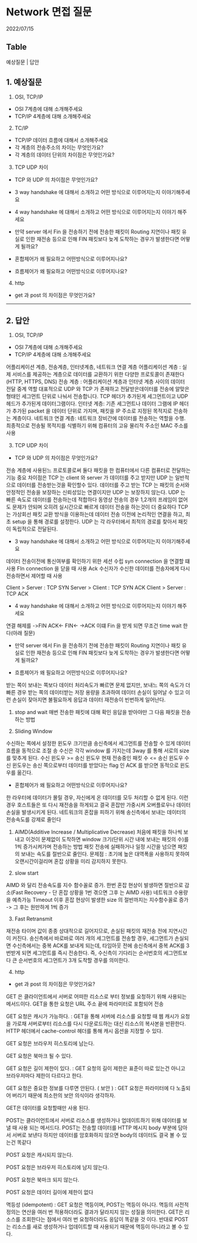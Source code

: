 # Network 면접 질문
2022/07/15

## Table
예상질문 | 답안

## 1. 예상질문
1. OSI, TCP/IP
- OSI 7계층에 대해 소개해주세요
- TCP/IP 4계층에 대해 소개해주세요

2. TC/IP
- TCP/IP 데이터 흐름에 대해서 소개해주세요 
- 각 계층의 전송주소의 차이는 무엇인가요?
- 각 계층의 데이터 단위의 차이점은 무엇인가요?

3. TCP UDP 차이
- TCP 와 UDP 의 차이점은 무엇인가요?
- 3 way handshake 에 대해서 소개하고 어떤 방식으로 이루어지는지 이야기해주세요
- 4 way handshake 에 대해서 소개하고 어떤 방식으로 이루어지는지 이야기 해주세요
- 만약 server 에서 Fin 을 전송하기 전에 전송한 패킷이 Routing 지연이나 패킷 유실로 인한 재전송 등으로 인해 FIN 패킷보다 늦게 도착하는 경우가 발생한다면 어떻게 될까요?

- 혼합제어가 왜 필요하고 어떤방식으로 이루어지나요?
- 흐름제어가 왜 필요하고 어떤방식으로 이루어지나요?

4. http
- get 과 post 의 차이점은 무엇인가요?

---
## 2. 답안
1. OSI, TCP/IP
- OSI 7계층에 대해 소개해주세요
- TCP/IP 4계층에 대해 소개해주세요

어플리케이션 계층, 전송계층, 인터넷계층, 네트워크 연결 계층
어플리케이션 계층 : 
실제 서비스를 제공하는 계층으로 데이터를 교환하기 위한 다양한 프로토콜이 존재한다(HTTP, HTTPS, DNS)
전송 계층 : 
어플리케이션 계층과 인터넷 계층 사이의 데이터 전달 중계 역할
대표적으로 UDP 와 TCP 가 존재하고 전달받은데이터를 전송에 알맞은 형태인 세그먼트 단위로 나눠서 전송합니다.
TCP 헤더가 추가된게 세그먼트이고 UDP 헤드가 추가된게 데이터그램이다.
인터넷 계층:
기존 세그먼트나 데이터 그램에 IP 헤더가 추가된 packet 을 데이터 단위로 가지며, 패킷을 IP 주소로 지정된 목적지로 전송하는 계층이다.
네트워크 연결 계층:
네트워크 장비간에 데이터를 전송하는 역할을 수행. 최종적으로 전송될 목적지를 식별하기 위해 컴퓨터의 고유 물리적 주소인 MAC 주소를 사용 

3. TCP UDP 차이
- TCP 와 UDP 의 차이점은 무엇인가요?

전송 계층에 사용된느 프로토콜로써 둘다 패킷을 한 컴퓨터에서 다른 컴퓨터로 전달하는 기능
중요 차이점은 TCP 는 client 와 server 가 데이터를 주고 받지만 UDP 는 일반적으로 데이터를 전송받는것을 확인할수 있다.
데이터를 주고 받는 TCP 는 패킷의 순서와 안정적인 전송을 보장하는 신뢰성있는 연결이지만 UDP 는 보장하지 않는다.
UDP 는 빠른 속도로 데이터를 전송하는데 적합하다 동영상 전송의 경우 1,2개의 프레임이 없어도 문제가 안되며 오히려 실시간으로 빠르게 데이터 전송을 하는것이 더 중요하다
TCP 는 가상회선 패킷 교환 방식을 이용하는데 데이터 전송 이전에 논리적인 연결을 하고, 최초 setup 을 통해 경로를 설정한다.
UDP 는 각 라우터에서 최적의 경로를 찾아서 패킷이 독립적으로 전달된다.

- 3 way handshake 에 대해서 소개하고 어떤 방식으로 이루어지는지 이야기해주세요

데이터 전송이전에 통신여부를 확인하기 위한 세션 수립
syn connection 을 연결할 떄 사용
FIn connection 을 닫을 때 사용
Ack 수신자가 수신한 데이터를 전송자에게 다시 전송하면서 제어할 때 사용

Client > Server : TCP SYN
Server > Client : TCP SYN ACK
Client > Server : TCP ACK

- 4 way handshake 에 대해서 소개하고 어떤 방식으로 이루어지는지 이야기 해주세요

연결 해제를
->FIN
ACK<-
FIN<-
->ACK
이떄 Fin 을 받게 되면 무조건 time wait 한다(아래 질문)

- 만약 server 에서 Fin 을 전송하기 전에 전송한 패킷이 Routing 지연이나 패킷 유실로 인한 재전송 등으로 인해 FIN 패킷보다 늦게 도착하는 경우가 발생한다면 어떻게 될까요?

- 흐름제어가 왜 필요하고 어떤방식으로 이루어지나요?

받는 쪽이 보내는 쪽보다 데이터 처리속도가 빠르면 문제 없지만, 보내느 쪽의 속도가 더 빠른 경우
받는 쪽의 데이터받는 저장 용량을 초과하여 데이터 손실이 일어날 수 있고
이런 손실이 잦아지면 불필요하게 응답과 데이터 재전송이 빈번하게 일어난다.

1. stop and wait
매번 전송한 패킷에 대해 확인 응답을 받아야만 그 다음 패킷을 전송하는 방법

2. Sliding Window

수신하는 쪽에서 설정한 윈도우 크기만큼 송신측에서 세그먼트를 전송할 수 있게 데이터 흐름을 동적으로 조절
송 수신은 각각 window 를 가지는데 3way 를 통해  서로의 size 를 맞추게 된다.
수신 윈도우 >= 송신 윈도우
현재 전송중인 패킷 수 <= 송신 윈도우
수신 윈도우는 송신 쪽으로부터 데이터를 받았다는 flag 인 ACK 를 받으면 동적으로 윈도우를 옮긴다.


- 혼합제어가 왜 필요하고 어떤방식으로 이루어지나요?

한 라우터에 데이터가 몰릴 경우, 자신에게 온 데이터를 모두 처리할 수 없게 된다. 
이런 경우 호스트들은 또 다시 재전송을 하게되고 결국 혼잡만 가중시켜 오버플로우나 데이터 손실을 발생시키게 된다.
네트워크의 혼잡을 피하기 위해 송신측에서 보내는 데이터의 전송속도를 강제로 줄인다

1. AIMD(Additive Increase / Multiplicative Decrease)
처음에 패킷을 하나씩 보내고 이것이 문제없이 도착하면 window 크기(단위 시간 내에 보내는 패킷의 수)를 1씩 증가시켜가며 전송하는 방법
패킷 전송에 실패하거나 일정 시간을 넘으면 패킷의 보내는 속도를 절반으로 줄인다.
문제점 : 초기에 높은 대역폭을 사용하지 못하여 오랜시간이걸리며 혼잡 상황을 미리 감지하지 못한다.

2. slow start

AIMD 와 달리 전송속도를 지수 함수꼴로 증가.
한번 혼잡 현상이 발생하면 절반으로 감소(Fast Recovery - 단 혼잡 상황을 1번 겪으면 그후 는 AIMD 사용)
네트워크 수용량을 예측가능
Timeout 이후 혼잡 현상이 발생한 size 의 절반까지는 지수함수꼴로 증가 -> 그 후는 원만하게 1씩 증가

3. Fast Retransmit

재전송 타이머 값이 종종 상대적으로 길어지므로, 손실된 패킷의 재전송 전에 지연시간이 커진다.
송신측에서 바로바로 여러 개의 세그먼트를 전송할 경우, 
세그먼트가 손실되면 수신측에서는 중복 ACK를 보내게 되는데, 
타임아웃 전에 송신측에서 중복 ACK를 3번받게 되면 세그먼트를 즉시 전송한다. 
즉, 수신측이 기다리는 순서번호의 세그먼트보다 큰 순서번호의 세그먼트가 3개 도착할 경우를 의미한다.

4. http
- get 과 post 의 차이점은 무엇인가요?

GET 은 클라이언트에서 서버로 어떠한 리소스로 부터 정보를 요청하기 위해 사용되는 메서드이다.
GET을 통한 요청은 URL 주소 끝에 파라미터로 포함되어 전송

GET 요청은 캐시가 가능하다.
: GET을 통해 서버에 리소스를 요청할 때 웹 캐시가 요청을 가로채 서버로부터 리소스를 다시 다운로드하는 대신 리소스의 복사본을 반환한다. HTTP 헤더에서 cache-control 헤더를 통해 캐시 옵션을 지정할 수 있다.


GET 요청은 브라우저 히스토리에 남는다.

GET 요청은 북마크 될 수 있다.

GET 요청은 길이 제한이 있다.
: GET 요청의 길이 제한은 표준이 따로 있는건 아니고 브라우저마다 제한이 다르다고 한다.

GET 요청은 중요한 정보를 다루면 안된다. ( 보안 )
: GET 요청은 파라미터에 다 노출되어 버리기 때문에 최소한의 보안 의식이라 생각하자.

GET은 데이터를 요청할때만 사용 된다.

POST는 클라이언트에서 서버로 리소스를 생성하거나 업데이트하기 위해 데이터를 보낼 때 사용 되는 메서드다.
POST는 전송할 데이터를 HTTP 메시지 body 부분에 담아서 서버로 보낸다
하지만 데이터를 암호화하지 않으면 body의 데이터도 결국 볼 수 있는건 똑같다

POST 요청은 캐시되지 않는다.

POST 요청은 브라우저 히스토리에 남지 않는다.

POST 요청은 북마크 되지 않는다.

POST 요청은 데이터 길이에 제한이 없다


멱등성 (idempotent) : GET 요청은 멱등이며, POST는 멱등이 아니다.
멱등의 사전적 정의는 연산을 여러 번 적용하더라도 결과가 달라지지 않는 성질을 의미한다.
GET은 리소스를 조회한다는 점에서 여러 번 요청하더라도 응답이 똑같을 것 이다. 
반대로 POST는 리소스를 새로 생성하거나 업데이트할 때 사용되기 때문에 멱등이 아니라고 볼 수 있다.